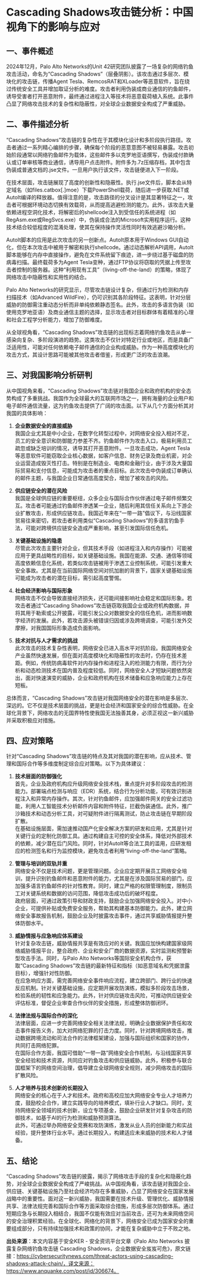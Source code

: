 # Cascading Shadows攻击链分析：中国视角下的影响与应对

## 一、事件概述

2024年12月，Palo Alto Networks的Unit 42研究团队披露了一场复杂的网络钓鱼攻击活动，命名为“Cascading Shadows”（层叠阴影）。该攻击通过多层次、模块化的攻击链，传播Agent Tesla、RemcosRAT和XLoader等恶意软件，旨在绕过传统安全工具并增加取证分析的难度。攻击者利用伪装成商业通信的钓鱼邮件，诱导受害者打开恶意附件，最终通过进程注入等技术将恶意载荷植入系统。此事件凸显了网络攻击技术的复杂性和隐蔽性，对全球企业数据安全构成了严重威胁。

## 二、事件描述分析

“Cascading Shadows”攻击链的复杂性在于其模块化设计和多阶段执行路径。攻击者通过一系列精心编排的步骤，确保每个阶段的恶意意图不被轻易暴露。攻击初始阶段通常以网络钓鱼邮件为载体，这些邮件多以克罗地亚语撰写，伪装成付款确认或订单审核等商业通信，诱导用户点击附件。附件多为.7z压缩存档，其中包含伪装成普通文档的.jse文件。一旦用户执行该文件，攻击链便进入下一阶段。

在技术层面，攻击链展现了高度的创新性和隐蔽性。执行.jse文件后，脚本会从特定域名（如files.catbox[.]moe）下载PowerShell载荷，随后进一步获取.NET或AutoIt编译的释放器。值得注意的是，攻击路径的分叉设计是其显著特征之一，攻击者可根据环境动态切换有效载荷，从而提高逃避检测的能力。此外，该攻击大量依赖进程空洞化技术，将解密后的shellcode注入到受信任的系统进程（如RegAsm.exe或RegSvcs.exe）中，伪装成合法的Microsoft实用程序运行。这种技术结合较低程度的混淆处理，使其在保持操作灵活性同时有效逃避沙箱分析。

AutoIt脚本的应用是此次攻击的另一创新点。AutoIt原本用于Windows GUI自动化，但在本次攻击中被用于解密和执行shellcode。通过动态解析API调用，AutoIt脚本能够在内存中直接操作，避免在文件系统留下痕迹，进一步绕过基于磁盘的防病毒扫描。最终载荷多为Agent Tesla变种，通过FTP协议将窃取的凭据上传至攻击者控制的服务器。这种“利用现有工具”（living-off-the-land）的策略，体现了网络攻击中隐蔽性和实用性的结合。

Palo Alto Networks的研究显示，尽管攻击链设计复杂，但通过行为检测和内存扫描技术（如Advanced WildFire），仍可识别其各阶段特征。这表明，针对分层威胁的防御需注重动态分析而非单纯依赖静态签名。此外，攻击的多语言伪装（如使用克罗地亚语）及商业通信主题的选择，显示攻击者对目标群体有着精准的心理和社会工程学分析能力，增加了防御难度。

从全球视角看，“Cascading Shadows”攻击链的出现标志着网络钓鱼攻击从单一感染向复杂、多阶段演进的趋势。这类攻击不仅针对特定行业或地区，而是具备广泛适用性，可能对任何依赖电子邮件通信的企业构成威胁。作为一种高度模块化的攻击方式，其设计思路可能被其他攻击者借鉴，形成更广泛的攻击浪潮。

## 三、对我国影响分析研判

从中国视角来看，“Cascading Shadows”攻击链对我国企业和政府机构的安全态势构成了多重挑战。我国作为全球最大的互联网市场之一，拥有海量的企业用户和电子邮件通信流量，这为钓鱼攻击提供了广阔的攻击面。以下从几个方面分析其对我国的具体影响：

1. **企业数据安全的直接威胁**  
我国企业尤其是中小企业，在数字化转型过程中，对网络安全投入相对不足，员工的安全意识和防御能力参差不齐。钓鱼邮件作为攻击入口，极易利用员工疏忽或缺乏培训的情况，诱导其打开恶意附件。一旦攻击成功，Agent Tesla等恶意软件可能窃取企业核心数据，如客户信息、财务记录及商业机密，对企业运营造成毁灭性打击。特别是在制造业、电商和金融行业，由于涉及大量国际贸易和支付信息，可能成为攻击者的重点目标。此次攻击中伪装成订单确认的邮件主题，与我国企业日常通信高度契合，增加了被攻击的风险。

2. **供应链安全的潜在风险**  
我国是全球供应链的重要枢纽，众多企业与国际合作伙伴通过电子邮件频繁交互。攻击者可能通过钓鱼邮件渗透某一企业，随后利用其信任关系向上下游企业扩散攻击，形成供应链攻击。我国近年来在“一带一路”倡议下，与沿线国家贸易往来密切，若攻击者利用类似“Cascading Shadows”的多语言钓鱼手法，可能对跨境供应链安全造成严重影响，甚至引发国际信任危机。

3. **关键基础设施的隐患**  
尽管此次攻击主要针对企业，但其技术手段（如进程注入和内存操作）可能被应用于更具战略性的目标，如关键基础设施。我国在能源、交通、通信等领域高度依赖信息化系统，若类似攻击链被用于渗透工业控制系统，可能引发重大安全事故。尤其是在当前国际网络空间对抗加剧的背景下，国家关键基础设施可能成为攻击者的潜在目标，需引起高度警惕。

4. **社会经济影响与国际形象**  
网络攻击不仅会导致直接经济损失，还可能间接影响社会稳定和国际形象。若攻击者通过“Cascading Shadows”攻击链窃取我国企业或政府机构数据，并将其用于勒索或公开披露，可能引发公众对数据安全的信任危机，进而影响数字经济的发展。此外，若攻击源头被错误归因或涉及跨境调查，可能引发外交摩擦，对我国国际形象造成负面影响。

5. **技术对抗与人才需求的挑战**  
此次攻击的技术复杂性表明，网络安全已进入高水平对抗阶段。我国网络安全产业虽然快速发展，但在面对高度模块化和隐蔽性的攻击时，仍存在技术差距。例如，传统防病毒软件对内存操作和进程注入的检测能力有限，而行为分析和动态检测技术在国内普及程度较低。同时，网络安全人才短缺问题依然突出，面对快速演变的威胁，企业和政府机构在技术储备和应急响应能力上存在短板。

总体而言，“Cascading Shadows”攻击链对我国网络安全的潜在影响是多层次、深远的。它不仅是技术层面的挑战，更是社会经济和国家安全的综合性威胁。在全球化背景下，网络攻击的无国界特性使我国无法独善其身，必须正视这一新兴威胁并采取积极应对措施。

## 四、应对策略

针对“Cascading Shadows”攻击链的特点及其对我国的潜在影响，应从技术、管理和国际合作等多维度制定综合应对策略。以下为具体建议：

1. **技术层面的防御强化**  
首先，企业及政府机构应升级网络安全技术栈，重点提升对多阶段攻击的检测能力。部署端点检测与响应（EDR）系统，结合行为分析功能，可有效识别进程注入和异常内存操作。其次，针对钓鱼邮件，应加强邮件网关的安全过滤功能，利用人工智能技术分析邮件内容和附件特征，拦截伪装通信。此外，推广沙箱技术和动态分析工具，对可疑附件进行隔离测试，防止攻击链在早期阶段扩散。  
在基础设施层面，需加速推动国产化安全解决方案的研发和应用，尤其是针对关键行业的定制化防御工具。通过构建自主可控的安全体系，降低对外部技术的依赖，减少潜在后门风险。同时，针对AutoIt等合法工具的滥用，应研发相应的检测签名和行为监控模块，避免攻击者利用“living-off-the-land”策略。

2. **管理与培训的双轨并重**  
网络安全不仅是技术问题，更是管理问题。企业应定期开展员工网络安全培训，提升识别钓鱼邮件和恶意附件的能力，尤其是在涉及国际贸易的部门，应加强多语言钓鱼邮件的针对性教育。同时，建立严格的权限管理制度，限制员工对关键系统和数据的访问范围，降低攻击成功后的破坏程度。  
政府层面，可通过政策引导和财政支持，鼓励企业加强网络安全投入。对中小企业，可提供补贴或免费安全服务，帮助其构建基本防御能力。此外，建立网络安全事故报告机制，鼓励企业及时披露攻击事件，通过共享威胁情报提升整体防御水平。

3. **威胁情报与应急响应体系建设**  
针对复杂攻击链，威胁情报共享是有效应对的关键。我国应加快构建国家级网络威胁情报平台，整合政府、企业和安全厂商的数据资源，实时监测和预警新型攻击手法。同时，与Palo Alto Networks等国际安全机构合作，获取“Cascading Shadows”攻击链的最新特征和指标（如恶意域名和凭据泄露目标），增强针对性防御。  
在应急响应方面，需完善网络安全事件响应流程，建立跨部门、跨行业的快速反应机制。针对关键基础设施，应定期开展攻防演练，模拟多阶段攻击场景，检验系统的韧性和应急能力。此外，针对供应链攻击风险，可推动供应链安全评估标准，督促企业审查合作伙伴的安全措施，形成整体防御闭环。

4. **法律法规与国际合作的深化**  
法律层面，应进一步完善网络安全相关法律法规，明确企业数据保护责任和攻击事件报告义务，加大对网络犯罪的打击力度。同时，针对跨境网络攻击，推动数据跨境流动和司法合作的法律框架建设，加强与国际组织和国家的协作，共同打击网络犯罪。  
在国际合作方面，我国可借助“一带一路”网络安全合作机制，与沿线国家共享安全经验和技术资源，共同应对钓鱼攻击和供应链威胁。此外，积极参与联合国框架下的网络空间治理，倡导建立全球网络安全规则，减少网络攻击的国际扩散风险。

5. **人才培养与技术创新的长期投入**  
网络安全的核心在于人才和技术。政府和高校应加大网络安全专业人才培养力度，鼓励校企合作，建立实践导向的培养模式，填补行业人才缺口。同时，支持网络安全领域的技术创新，设立专项基金，鼓励企业研发针对复杂攻击的防御技术，如基于AI的行为检测和威胁预测算法。  
此外，可通过举办网络安全竞赛和攻防演练，激发从业人员的创新能力和实战经验，提升整体行业水平。通过长期投入，构建适应未来威胁的技术和人才储备。

## 五、结论

“Cascading Shadows”攻击链的披露，揭示了网络攻击手段的复杂化和隐蔽化趋势，对全球企业数据安全构成了严峻挑战。从中国视角看，该攻击链对我国企业、供应链、关键基础设施乃至社会经济均存在多重威胁，凸显了网络安全在国家发展战略中的重要性。面对这一新兴威胁，我国需要在技术升级、管理优化、威胁情报共享、法律法规完善和国际合作等方面采取综合措施，形成多层次防御体系。通过短期应急与长期投入相结合，我国不仅能有效应对当前攻击，还可为未来网络空间的安全治理积累经验。在全球化、网络化的背景下，网络安全已成为国家安全的重要组成部分，只有持续加强技术和政策的协同，才能在复杂威胁中立于不败之地。

**出处来源**：本文内容基于安全KER - 安全资讯平台文章《Palo Alto Networks 披露复杂网络钓鱼攻击链 Cascading Shadows，企业数据安全岌岌可危》，原文链接：https://cybersecuritynews.com/threat-actors-using-cascading-shadows-attack-chain/，译文来源：https://www.anquanke.com/post/id/306674。